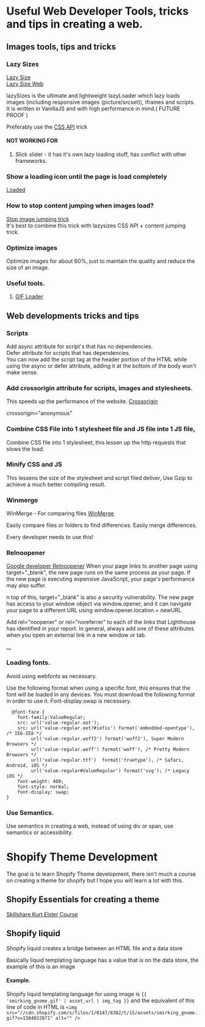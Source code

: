 # Useful Web Developer Tools, tricks and tips in creating a web.

## Images tools, tips and tricks

### Lazy Sizes
[Lazy Size](https://github.com/aFarkas/lazysizes)     
[Lazy Size Web](https://afarkas.github.io/lazysizes/index.html)   
     
lazySizes is the ultimate and lightweight lazyLoader which lazy loads images (including responsive images (picture/srcset)), iframes and scripts. It is written in VanillaJS and with high performance in mind.( FUTURE PROOF )

Preferably use the [CSS API](https://github.com/aFarkas/lazysizes#css-api) trick

#### NOT WORKING FOR
1. Slick slider - it has it's own lazy loading stuff, has conflict with other frameworks.

### Show a loading icon until the page is load completely

[Loaded](https://stackoverflow.com/questions/23906956/show-loading-icon-until-the-page-is-load)

### How to stop content jumping when images load?

[Stop image jumping trick](https://itnext.io/how-to-stop-content-jumping-when-images-load-7c915e47f576)     
It's best to combine this trick with lazysizes CSS API + content jumping trick.

### Optimize images

Optimize images for about 60%, just to maintain the quality and reduce the size of an image.

### Useful tools.

1. [GIF Loader](https://loading.io/)

## Web developments tricks and tips

### Scripts
Add async attribute for script's that has no dependencies.     
Defer attribute for scripts that has dependencies.       
You can now add the script tag at the header portion of the HTML while using the async or defer attribute, adding it at the bottom of the body won't make sense.

### Add crossorigin attribute for scripts, images and stylesheets.
This speeds up the performance of the website.
[Crossorigin](http://gavinballard.com/tiny-tweaks-for-shopify-theme-performance/)     

crossorigin="anonymous"

### Combine CSS File into 1 stylesheet file and JS file into 1 JS file,

Combine CSS file into 1 stylesheet, this lessen up the http requests that slows the load.

### Minify CSS and JS

This lessens the size of the stylesheet and script filed deliver, Use Gzip to achieve a much better compiling result.

### Winmerge

WinMerge - For comparing files
[WinMerge](http://winmerge.org/)

Easily compare files or folders to find differences.
Easily merge differences.

Every developer needs to use this!


### Relnoopener

[Google developer Relnoopener](https://developers.google.com/web/tools/lighthouse/audits/noopener)
When your page links to another page using target="_blank", the new page runs on the same process as your page. If the new page is executing expensive JavaScript, your page's performance may also suffer. 

n top of this, target="_blank" is also a security vulnerability. The new page has access to your window object via window.opener, and it can navigate your page to a different URL using window.opener.location = newURL. 

Add rel="noopener" or rel="noreferrer" to each of the links that Lighthouse has identified in your report. In general, always add one of these attributes when you open an external link in a new window or tab.

<a href="https://examplepetstore.com" target="_blank" rel="noopener">...</a>

### Loading fonts.

Avoid using webfonts as necessary.

Use the following format when using a specific font, this ensures that the font will be loaded in any devices. You must download the following format in order to use it. Font-display:swap is necessary.

```
  @font-face {
    font-family:ValueRegular;
    src: url('value-regular.eot');
    src: url('value-regular.eot?#iefix') format('embedded-opentype'), /* IE6-IE8 */
         url('value-regular.woff2') format('woff2'), Super Modern Browsers */
         url('value-regular.woff') format('woff'), /* Pretty Modern Browsers */
         url('value-regular.ttf')  format('truetype'), /* Safari, Android, iOS */
         url('value-regular#ValueRegular') format('svg'); /* Legacy iOS */
    font-weight: 400;
    font-style: normal;
    font-display: swap;
}
```

### Use Semantics.

Use semantics in creating a web, instead of using div or span, use semantics or accessibility.

# Shopify Theme Development
The goal is to learn Shopify Theme development, there isn't much a course on creating a theme for shopify but I hope you will learn a lot with this.

## Shopify Essentials for creating a theme 
[Skillshare Kurt Elster Course](https://www.skillshare.com/classes/Shopify-Essentials-for-Web-Developers-From-Store-Setup-to-Custom-Themes/1070001866)

## Shopify liquid

Shopify liquid creates a bridge between an HTML file and a data store    

Basically liquid templating language has a value that is on the data store, the example of this is an image 

#### Example.

Shopify liquid templating language for using image is ```{{ 'smirking_gnome.gif' | asset_url | img_tag }}``` and the equivalent of this line of code in HTML is ```<img src="//cdn.shopify.com/s/files/1/0147/8382/t/15/assets/smirking_gnome.gif?v=1384022871" alt="" />```

 


